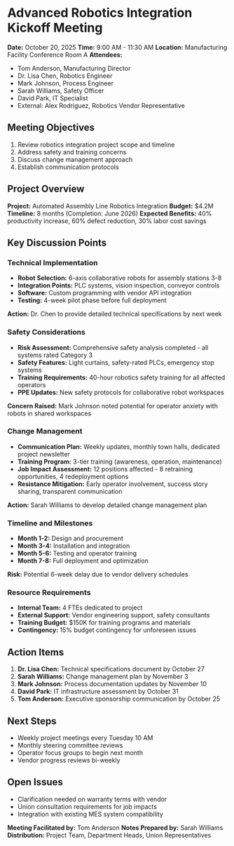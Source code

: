 # Advanced Robotics Integration Kickoff Meeting

**Date:** October 20, 2025
**Time:** 9:00 AM - 11:30 AM
**Location:** Manufacturing Facility Conference Room A
**Attendees:**
- Tom Anderson, Manufacturing Director
- Dr. Lisa Chen, Robotics Engineer
- Mark Johnson, Process Engineer
- Sarah Williams, Safety Officer
- David Park, IT Specialist
- External: Alex Rodriguez, Robotics Vendor Representative

## Meeting Objectives
1. Review robotics integration project scope and timeline
2. Address safety and training concerns
3. Discuss change management approach
4. Establish communication protocols

## Project Overview
**Project:** Automated Assembly Line Robotics Integration
**Budget:** $4.2M
**Timeline:** 8 months (Completion: June 2026)
**Expected Benefits:** 40% productivity increase, 60% defect reduction, 30% labor cost savings

## Key Discussion Points

### Technical Implementation
- **Robot Selection:** 6-axis collaborative robots for assembly stations 3-8
- **Integration Points:** PLC systems, vision inspection, conveyor controls
- **Software:** Custom programming with vendor API integration
- **Testing:** 4-week pilot phase before full deployment

**Action:** Dr. Chen to provide detailed technical specifications by next week

### Safety Considerations
- **Risk Assessment:** Comprehensive safety analysis completed - all systems rated Category 3
- **Safety Features:** Light curtains, safety-rated PLCs, emergency stop systems
- **Training Requirements:** 40-hour robotics safety training for all affected operators
- **PPE Updates:** New safety protocols for collaborative robot workspaces

**Concern Raised:** Mark Johnson noted potential for operator anxiety with robots in shared workspaces

### Change Management
- **Communication Plan:** Weekly updates, monthly town halls, dedicated project newsletter
- **Training Program:** 3-tier training (awareness, operation, maintenance)
- **Job Impact Assessment:** 12 positions affected - 8 retraining opportunities, 4 redeployment options
- **Resistance Mitigation:** Early operator involvement, success story sharing, transparent communication

**Action:** Sarah Williams to develop detailed change management plan

### Timeline and Milestones
- **Month 1-2:** Design and procurement
- **Month 3-4:** Installation and integration
- **Month 5-6:** Testing and operator training
- **Month 7-8:** Full deployment and optimization

**Risk:** Potential 6-week delay due to vendor delivery schedules

### Resource Requirements
- **Internal Team:** 4 FTEs dedicated to project
- **External Support:** Vendor engineering support, safety consultants
- **Training Budget:** $150K for training programs and materials
- **Contingency:** 15% budget contingency for unforeseen issues

## Action Items
1. **Dr. Lisa Chen:** Technical specifications document by October 27
2. **Sarah Williams:** Change management plan by November 3
3. **Mark Johnson:** Process documentation updates by November 10
4. **David Park:** IT infrastructure assessment by October 31
5. **Tom Anderson:** Executive sponsorship communication by October 25

## Next Steps
- Weekly project meetings every Tuesday 10 AM
- Monthly steering committee reviews
- Operator focus groups to begin next month
- Vendor progress reviews bi-weekly

## Open Issues
- Clarification needed on warranty terms with vendor
- Union consultation requirements for job impacts
- Integration with existing MES system compatibility

**Meeting Facilitated by:** Tom Anderson
**Notes Prepared by:** Sarah Williams
**Distribution:** Project Team, Department Heads, Union Representatives
